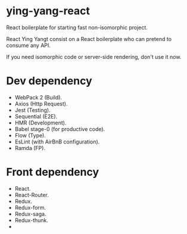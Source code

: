 # ying-yang-react

React boilerplate for starting fast non-isomorphic project.

React Ying Yangt consist on a React boilerplate who can pretend to consume any API.

If you need isomorphic code or server-side rendering, don't use it now.

# Dev dependency

- WebPack 2 (Build).
- Axios (Http Request).
- Jest (Testing).
- Sequential (E2E).
- HMR (Development).
- Babel stage-0 (for productive code).
- Flow (Type).
- EsLint (with AirBnB configuration).
- Ramda (FP).

# Front dependency

- React.
- React-Router.
- Redux.
- Redux-form.
- Redux-saga.
- Redux-thunk.
- 
